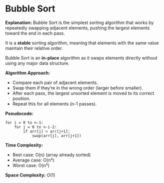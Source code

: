 
# Bubble Sort

**Explanation:**
Bubble Sort is the simplest sorting algorithm that works by repeatedly swapping adjacent elements, pushing the largest elements toward the end in each pass.

It is a **stable** sorting algorithm, meaning that elements with the same value maintain their relative order. 

Bubble Sort is an **in-place** algorithm as it swaps elements directly without using any major data structure. 

**Algorithm Approach:**

- Compare each pair of adjacent elements.
- Swap them if they’re in the wrong order (larger before smaller).
- After each pass, the largest unsorted element is moved to its correct position.
- Repeat this for all elements (n-1 passes). 


**Pseudocode:**

```text
for i = 0 to n-1:
    for j = 0 to n-i-2:
        if arr[j] > arr[j+1]:
            swap(arr[j], arr[j+1])
```

**Time Complexity:**

* Best case: O(n) (array already sorted)
* Average case: O(n²)
* Worst case: O(n²)

**Space Complexity:** O(1)




